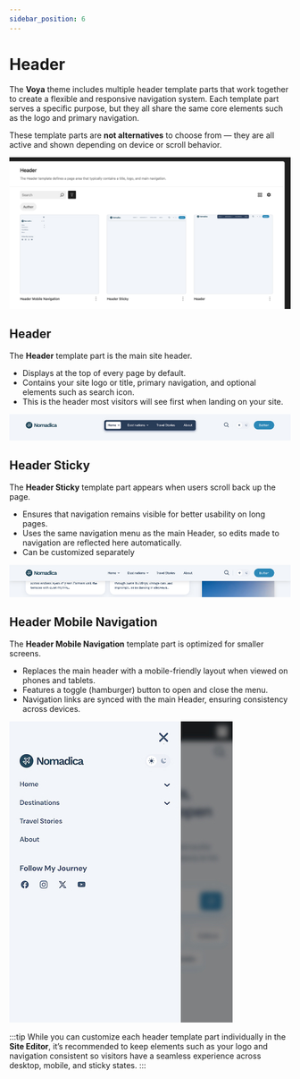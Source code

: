 ```yaml
---
sidebar_position: 6
---
```

# Header

The **Voya** theme includes multiple header template parts that work together to create a flexible and responsive navigation system. Each template part serves a specific purpose, but they all share the same core elements such as the logo and primary navigation.  

These template parts are **not alternatives** to choose from — they are all active and shown depending on device or scroll behavior.

![header](/img/voya/header-parts.jpg)

## Header
The **Header** template part is the main site header.  

- Displays at the top of every page by default.  
- Contains your site logo or title, primary navigation, and optional elements such as search icon.  
- This is the header most visitors will see first when landing on your site.  

![header](/img/voya/header-main.jpg)

## Header Sticky
The **Header Sticky** template part appears when users scroll back up the page.  

- Ensures that navigation remains visible for better usability on long pages.  
- Uses the same navigation menu as the main Header, so edits made to navigation are reflected here automatically.  
- Can be customized separately   

![sticky header](/img/voya/header-sticky.jpg)

## Header Mobile Navigation
The **Header Mobile Navigation** template part is optimized for smaller screens.  

- Replaces the main header with a mobile-friendly layout when viewed on phones and tablets.  
- Features a toggle (hamburger) button to open and close the menu.  
- Navigation links are synced with the main Header, ensuring consistency across devices.  

![mobile header](/img/voya/header-mobile.jpg)

:::tip
While you can customize each header template part individually in the **Site Editor**, it’s recommended to keep elements such as your logo and navigation consistent so visitors have a seamless experience across desktop, mobile, and sticky states.
:::

